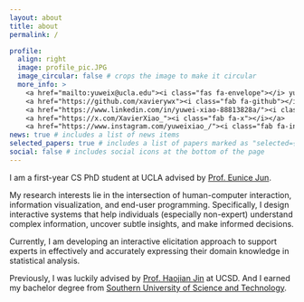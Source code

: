 ```yaml
---
layout: about
title: about
permalink: /

profile:
  align: right
  image: profile_pic.JPG
  image_circular: false # crops the image to make it circular
  more_info: >
    <a href="mailto:yuweix@ucla.edu"><i class="fas fa-envelope"></i> yuweix@ucla.edu</a><br/>
    <a href="https://github.com/xavierywx"><i class="fab fa-github"></i></a>
    <a href="https://www.linkedin.com/in/yuwei-xiao-88813828a/"><i class="fab fa-linkedin"></i></a>
    <a href="https://x.com/XavierXiao_"><i class="fab fa-x"></i></a>
    <a href="https://www.instagram.com/yuweixiao_/"><i class="fab fa-instagram"></i></a>
news: true # includes a list of news items
selected_papers: true # includes a list of papers marked as "selected={true}"
social: false # includes social icons at the bottom of the page
---
```

I am a first-year CS PhD student at UCLA advised by [Prof. Eunice Jun](https://eunicemjun.com).

My research interests lie in the intersection of human-computer interaction, information visualization, and end-user programming. Specifically, I design interactive systems that help individuals (especially non-expert) understand complex information, uncover subtle insights, and make informed decisions.

Currently, I am developing an interactive elicitation approach to support experts in effectively and accurately expressing their domain knowledge in statistical analysis.

Previously, I was luckily advised by [Prof. Haojian Jin](http://shift-3.com) at UCSD. And I earned my bachelor degree from [Southern University of Science and Technology](https://www.sustech.edu.cn/en/).